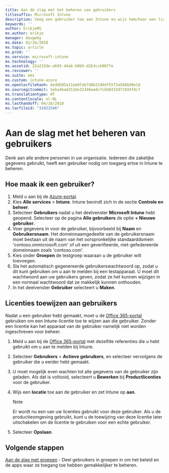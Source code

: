 ```yaml
---
title: Aan de slag met het beheren van gebruikers
titlesuffix: Microsoft Intune
description: Voeg een gebruiker toe aan Intune en wijs hem/haar een licentie toe zodat hij/zij op mobiele apparaten toegang heeft tot bedrijfsresources.
keywords: ''
author: ErikjeMS
ms.author: erikje
manager: dougeby
ms.date: 02/26/2018
ms.topic: article
ms.prod: ''
ms.service: microsoft-intune
ms.technology: ''
ms.assetid: 22a232de-ab93-44ab-b0b5-d2b3ccb007fe
ms.reviewer: ''
ms.suite: ems
ms.custom: intune-azure
ms.openlocfilehash: 6ed6b95a11eddfeb748b21d6df55f3a5668d9e1d
ms.sourcegitcommit: 5eba4bad151be32346aedc7cbb0333d71934f8cf
ms.translationtype: HT
ms.contentlocale: nl-NL
ms.lasthandoff: 04/16/2018
ms.locfileid: "31021546"
---
```

# <a name="get-started-managing-users"></a>Aan de slag met het beheren van gebruikers

Denk aan alle andere personen in uw organisatie. Iedereen die zakelijke gegevens gebruikt, heeft een gebruiker nodig om toegang ertoe in Intune te beheren.

## <a name="how-do-i-create-a-user"></a>Hoe maak ik een gebruiker?

1. Meld u aan bij de [Azure-portal](https://portal.azure.com).
2. Kies **Alle services** > **Intune**. Intune bevindt zich in de sectie **Controle en beheer**.
3. Selecteer **Gebruikers** nadat u het deelvenster **Microsoft Intune** hebt geopend. Selecteer op de pagina **Alle gebruikers** de optie **+ Nieuwe gebruiker**.
4. Voer gegevens in voor de gebruiker, bijvoorbeeld bij **Naam** en **Gebruikersnaam**. Het domeinnaamgedeelte van de gebruikersnaam moet bestaan uit de naam van het oorspronkelijke standaarddomein 'contoso.onmicrosoft.com' of uit een geverifieerde, niet-gefedereerde domeinnaam zoals 'contoso.com'.
5. Kies onder **Groepen** de testgroep waaraan u de gebruiker wilt toevoegen.
6. Sla het automatisch gegenereerde gebruikerswachtwoord op, zodat u dit kunt gebruiken om u aan te melden bij een testapparaat. U moet dit wachtwoord aan uw gebruikers geven, zodat ze het kunnen wijzigen in een normaal wachtwoord dat ze makkelijk kunnen onthouden.
7. In het deelvenster **Gebruiker** selecteert u **Maken**.

## <a name="assigning-licenses-to-users"></a>Licenties toewijzen aan gebruikers

Nadat u een gebruiker hebt gemaakt, moet u de [Office 365-portal](http://go.microsoft.com/fwlink/p/?LinkId=698854) gebruiken om een Intune-licentie toe te wijzen aan die gebruiker. Zonder een licentie kan het apparaat van de gebruiker namelijk niet worden ingeschreven voor beheer.

1. Meld u aan bij de [Office 365-portal](http://go.microsoft.com/fwlink/p/?LinkId=698854) met dezelfde referenties die u hebt gebruikt om u aan te melden bij Intune.
2. Selecteer **Gebruikers** > **Actieve gebruikers**, en selecteer vervolgens de gebruiker die u eerder hebt gemaakt.
3. U moet mogelijk even wachten tot alle gegevens van de gebruiker zijn geladen. Als dat is voltooid, selecteert u **Bewerken** bij **Productlicenties** voor de gebruiker.
4. Wijs een **locatie** toe aan de gebruiker en zet Intune op **aan**.

   > [!NOTE]
   > Er wordt nu een van uw licenties gebruikt voor deze gebruiker. Als u de productieomgeving gebruikt, kunt u de toewijzing van deze licentie later uitschakelen om de licentie te gebruiken voor een echte gebruiker.

5. Selecteer **Opslaan**.

## <a name="next-steps"></a>Volgende stappen

[Aan de slag met groepen](get-started-groups.md) - Deel gebruikers in groepen in om het beleid en de apps waar ze toegang toe hebben gemakkelijker te beheren.
